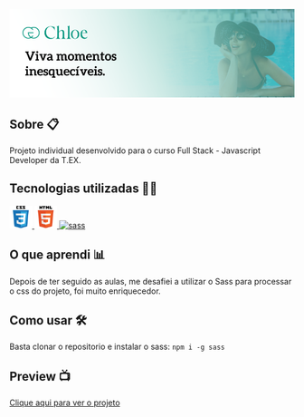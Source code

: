 ![](/cover-readme.png)

## Sobre 📋

Projeto individual desenvolvido para o curso Full Stack - Javascript Developer da T.EX.

## Tecnologias utilizadas 🧙‍♂️

<p align="left"> <a href="https://www.w3schools.com/css/" target="_blank" rel="noreferrer"> <img src="https://raw.githubusercontent.com/devicons/devicon/master/icons/css3/css3-original-wordmark.svg" alt="css3" width="40" height="40"/> </a> <a href="https://www.w3.org/html/" target="_blank" rel="noreferrer"> <img src="https://raw.githubusercontent.com/devicons/devicon/master/icons/html5/html5-original-wordmark.svg" alt="html5" width="40" height="40"/> </a> <a href="https://www.w3.org/html/" target="_blank" rel="noreferrer"> <img src="https://cdn.jsdelivr.net/gh/devicons/devicon/icons/sass/sass-original.svg" alt="sass" width="40" height="40"/> </a></p>

## O que aprendi 📊

Depois de ter seguido as aulas, me desafiei a utilizar o Sass para processar o css do projeto, foi muito enriquecedor.

## Como usar 🛠️

Basta clonar o repositorio e instalar o sass: `npm i -g sass`

## Preview 📺

[Clique aqui para ver o projeto](https://edcabralc.github.io/chloe/)
